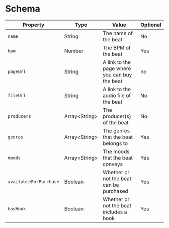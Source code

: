 # Schema

Property | Type | Value | Optional
-------- | ---- | ----- | --------
`name` | String | The name of the beat | No
`bpm` | Number | The BPM of the beat | Yes
`pageUrl` | String | A link to the page where you can buy the beat | no
`fileUrl` | String | A link to the audio file of the beat | No
`producers` | Array\<String\> | The producer(s) of the beat | No
`genres` | Array\<String\> | The genres that the beat belongs to | Yes
`moods` | Array\<String\> | The moods that the beat conveys | Yes
`availableForPurchase` | Boolean | Whether or not the beat can be purchased | Yes
`hasHook` | Boolean | Whether or not the beat includes a hook | Yes